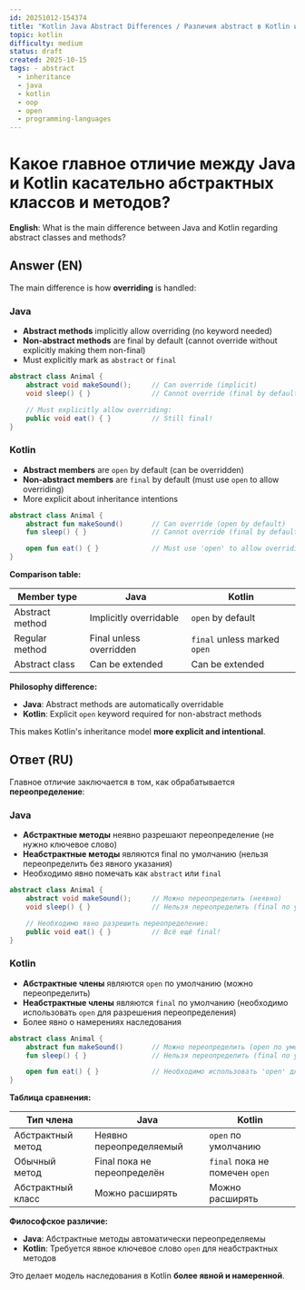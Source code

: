 ```yaml
---
id: 20251012-154374
title: "Kotlin Java Abstract Differences / Различия abstract в Kotlin и Java"
topic: kotlin
difficulty: medium
status: draft
created: 2025-10-15
tags: - abstract
  - inheritance
  - java
  - kotlin
  - oop
  - open
  - programming-languages
---
```

# Какое главное отличие между Java и Kotlin касательно абстрактных классов и методов?

**English**: What is the main difference between Java and Kotlin regarding abstract classes and methods?

## Answer (EN)
The main difference is how **overriding** is handled:

### Java
- **Abstract methods** implicitly allow overriding (no keyword needed)
- **Non-abstract methods** are final by default (cannot override without explicitly making them non-final)
- Must explicitly mark as `abstract` or `final`

```java
abstract class Animal {
    abstract void makeSound();     // Can override (implicit)
    void sleep() { }               // Cannot override (final by default)

    // Must explicitly allow overriding:
    public void eat() { }          // Still final!
}
```

### Kotlin
- **Abstract members** are `open` by default (can be overridden)
- **Non-abstract members** are `final` by default (must use `open` to allow overriding)
- More explicit about inheritance intentions

```kotlin
abstract class Animal {
    abstract fun makeSound()       // Can override (open by default)
    fun sleep() { }                // Cannot override (final by default)

    open fun eat() { }             // Must use 'open' to allow overriding
}
```

**Comparison table:**

| Member type | Java | Kotlin |
|-------------|------|--------|
| Abstract method | Implicitly overridable | `open` by default |
| Regular method | Final unless overridden | `final` unless marked `open` |
| Abstract class | Can be extended | Can be extended |

**Philosophy difference:**
- **Java**: Abstract methods are automatically overridable
- **Kotlin**: Explicit `open` keyword required for non-abstract methods

This makes Kotlin's inheritance model **more explicit and intentional**.

## Ответ (RU)

Главное отличие заключается в том, как обрабатывается **переопределение**:

### Java
- **Абстрактные методы** неявно разрешают переопределение (не нужно ключевое слово)
- **Неабстрактные методы** являются final по умолчанию (нельзя переопределить без явного указания)
- Необходимо явно помечать как `abstract` или `final`

```java
abstract class Animal {
    abstract void makeSound();     // Можно переопределить (неявно)
    void sleep() { }               // Нельзя переопределить (final по умолчанию)

    // Необходимо явно разрешить переопределение:
    public void eat() { }          // Всё ещё final!
}
```

### Kotlin
- **Абстрактные члены** являются `open` по умолчанию (можно переопределить)
- **Неабстрактные члены** являются `final` по умолчанию (необходимо использовать `open` для разрешения переопределения)
- Более явно о намерениях наследования

```kotlin
abstract class Animal {
    abstract fun makeSound()       // Можно переопределить (open по умолчанию)
    fun sleep() { }                // Нельзя переопределить (final по умолчанию)

    open fun eat() { }             // Необходимо использовать 'open' для разрешения переопределения
}
```

**Таблица сравнения:**

| Тип члена | Java | Kotlin |
|-------------|------|--------|
| Абстрактный метод | Неявно переопределяемый | `open` по умолчанию |
| Обычный метод | Final пока не переопределён | `final` пока не помечен `open` |
| Абстрактный класс | Можно расширять | Можно расширять |

**Философское различие:**
- **Java**: Абстрактные методы автоматически переопределяемы
- **Kotlin**: Требуется явное ключевое слово `open` для неабстрактных методов

Это делает модель наследования в Kotlin **более явной и намеренной**.


